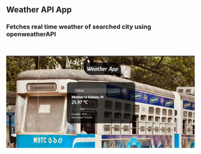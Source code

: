 ## Weather API App

### Fetches real time weather of searched city using openweatherAPI

<br>

![bg](https://github.com/dangarramit/Weather-App/blob/main/img/bg.png)